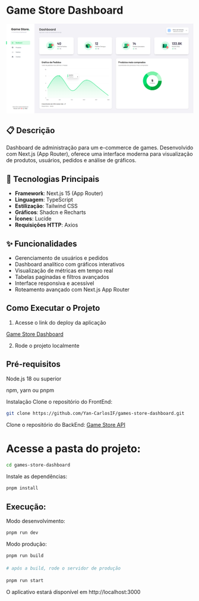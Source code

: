 # **Game Store Dashboard**

![Game Store Dashboard](./public/dashboard-preview.png)

## 📋 Descrição

Dashboard de administração para um e-commerce de games. Desenvolvido com Next.js (App Router), oferece uma interface moderna para visualização de produtos, usuários, pedidos e análise de gráficos.

## 🚀 Tecnologias Principais

- **Framework**: Next.js 15 (App Router)
- **Linguagem**: TypeScript
- **Estilização**: Tailwind CSS
- **Gráficos**: Shadcn e Recharts
- **Ícones**: Lucide
- **Requisições HTTP**: Axios

## ✨ Funcionalidades

- Gerenciamento de usuários e pedidos
- Dashboard analítico com gráficos interativos
- Visualização de métricas em tempo real
- Tabelas paginadas e filtros avançados
- Interface responsiva e acessível
- Roteamento avançado com Next.js App Router

## Como Executar o Projeto

1. Acesse o link do deploy da aplicação

[Game Store Dashboard](https://games-store-dashboard.vercel.app)

2. Rode o projeto localmente

## Pré-requisitos

Node.js 18 ou superior

npm, yarn ou pnpm

Instalação
Clone o repositório do FrontEnd:

```bash
git clone https://github.com/Yan-CarlosIF/games-store-dashboard.git
```

Clone o repositório do BackEnd: [Game Store API](https://github.com/Yan-CarlosIF/game-store-dashboard-api)

# Acesse a pasta do projeto:

```bash
cd games-store-dashboard
```

Instale as dependências:

```bash
pnpm install
```

## Execução:

Modo desenvolvimento:

```bash
pnpm run dev
```

Modo produção:

```bash
pnpm run build

# após a build, rode o servidor de produção

pnpm run start
```

O aplicativo estará disponível em http://localhost:3000
